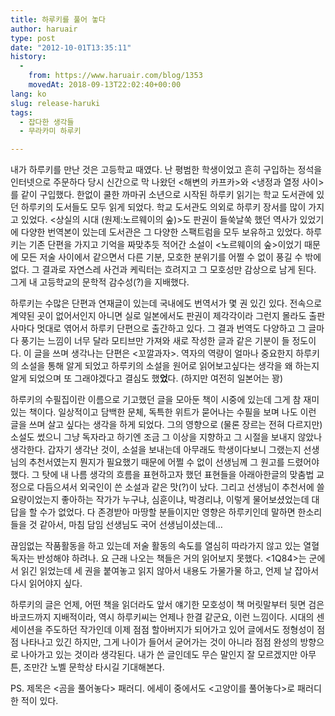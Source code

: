 ```yaml
---
title: 하루키를 풀어 놓다
author: haruair
type: post
date: "2012-10-01T13:35:11"
history:
  - 
    from: https://www.haruair.com/blog/1353
    movedAt: 2018-09-13T22:02:40+00:00
lang: ko
slug: release-haruki
tags:
  - 잡다한 생각들
  - 무라카미 하루키

---
```

내가 하루키를 만난 것은 고등학교 때였다. 난 평범한 학생이었고 흔히 구입하는 정석을 인터넷으로 주문하다 당시 신간으로 막 나왔던 <해변의 카프카>와 <냉정과 열정 사이>를 같이 구입했다. 한없이 쿨한 까마귀 소년으로 시작된 하루키 읽기는 학교 도서관에 있던 하루키의 도서들도 모두 읽게 되었다. 학교 도서관도 의외로 하루키 장서를 많이 가지고 있었다. <상실의 시대 (원제:노르웨이의 숲)>도 판권이 들쑥날쑥 했던 역사가 있었기에 다양한 번역본이 있는데 도서관은 그 다양한 스팩트럼을 모두 보유하고 있었다. 하루키는 기존 단편을 가지고 기억을 짜맞추듯 적어간 소설이 <노르웨이의 숲>이었기 때문에 모든 저술 사이에서 같으면서 다른 기분, 모호한 분위기를 어쩔 수 없이 풍길 수 밖에 없다. 그 결과로 자연스레 사건과 케릭터는 흐려지고 그 모호성만 감상으로 남게 된다. 그게 내 고등학교의 문학적 감수성(?)을 지배했다.

하루키는 수많은 단편과 연재글이 있는데 국내에도 번역서가 몇 권 있긴 있다. 전속으로 계약된 곳이 없어서인지 아니면 실로 일본에서도 판권이 제각각이라 그런지 몰라도 출판사마다 멋대로 엮어서 하루키 단편으로 출간하고 있다. 그 결과 번역도 다양하고 그 글마다 풍기는 느낌이 너무 달라 모티브만 가져와 새로 작성한 글과 같은 기분이 들 정도이다. 이 글을 쓰며 생각나는 단편은 <꼬깔과자>. 역자의 역량이 얼마나 중요한지 하루키의 소설을 통해 알게 되었고 하루키의 소설을 원어로 읽어보고싶다는 생각을 왜 하는지 알게 되었으며 또 그래야겠다고 결심도 했**었**다. (하지만 여전히 일본어는 꽝)

하루키의 수필집이란 이름으로 기고했던 글을 모아둔 책이 시중에 있는데 그게 참 재미있는 책이다. 일상적이고 담백한 문체, 독특한 위트가 묻어나는 수필을 보며 나도 이런 글을 쓰며 살고 싶다는 생각을 하게 되었다. 그의 영향으로 (물론 장르는 전혀 다르지만) 소설도 썼으니 그냥 독자라고 하기엔 조금 그 이상을 지향하고 그 시절을 보내지 않았나 생각한다. 갑자기 생각난 것이, 소설을 보내는데 아무래도 학생이다보니 그랬는지 선생님의 추천서였는지 뭔지가 필요했기 때문에 어쩔 수 없이 선생님께 그 원고를 드렸어야 했다. 그 탓에 내 나름 생각의 흐름을 표현하고자 했던 표현들을 아래아한글의 맞춤법 교정으로 다듬으셔서 외국인이 쓴 소설과 같은 맛(?)이 났다. 그리고 선생님이 추천서에 쓸 요량이었는지 좋아하는 작가가 누구냐, 심훈이냐, 박경리냐, 이렇게 물어보셨었는데 대답을 할 수가 없었다. 다 존경받아 마땅할 분들이지만 영향은 하루키인데 말하면 한소리 들을 것 같아서, 마침 담임 선생님도 국어 선생님이셨는데&#8230;

끊임없는 작품활동을 하고 있는데 저술 활동의 속도를 열심히 따라가지 않고 있는 열혈 독자는 반성해야 하려나. 요 근래 나오는 책들은 거의 읽어보지 못했다. <1Q84>는 군에서 읽긴 읽었는데 세 권을 붙여놓고 읽지 않아서 내용도 가물가물 하고, 언제 날 잡아서 다시 읽어야지 싶다.

하루키의 글은 언제, 어떤 책을 읽더라도 앞서 얘기한 모호성이 책 머릿말부터 뒷면 검은 바코드까지 지배적이라, 역시 하루키씨는 언제나 한결 같군요, 이런 느낌이다. 시대의 센세이션을 주도하던 작가인데 이제 점점 할아버지가 되어가고 있어 글에서도 정형성이 점점 나타나고 있긴 하지만, 그게 나이가 들어서 굳어가는 것이 아니라 점점 완성의 방향으로 나아가고 있는 것이라 생각된다. 내가 쓴 글인데도 무슨 말인지 잘 모르겠지만 아무튼, 조만간 노벨 문학상 타시길 기대해본다.

PS. 제목은 <곰을 풀어놓다> 패러디. 에세이 중에서도 <고양이를 풀어놓다>로 패러디한 적이 있다.